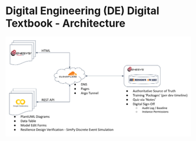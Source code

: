 # Digital Engineering (DE) Digital Textbook - Architecture
![DE Architecture](https://raw.githubusercontent.com/tsherburne/de-textbook/main/images/de-scre-architecture.png)
